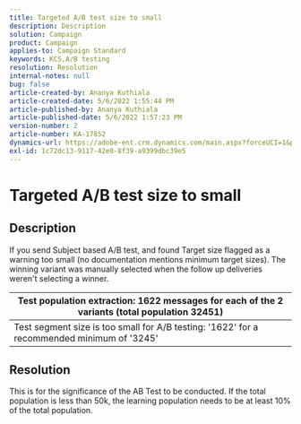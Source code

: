 ```yaml
---
title: Targeted A/B test size to small
description: Description
solution: Campaign
product: Campaign
applies-to: Campaign Standard
keywords: KCS,A/B testing
resolution: Resolution
internal-notes: null
bug: false
article-created-by: Ananya Kuthiala
article-created-date: 5/6/2022 1:55:44 PM
article-published-by: Ananya Kuthiala
article-published-date: 5/6/2022 1:57:23 PM
version-number: 2
article-number: KA-17852
dynamics-url: https://adobe-ent.crm.dynamics.com/main.aspx?forceUCI=1&pagetype=entityrecord&etn=knowledgearticle&id=6720ed34-44cd-ec11-a7b5-0022480b639b
exl-id: 1c72dc13-9117-42e0-8f39-a9399dbc39e5
---
```

# Targeted A/B test size to small

## Description


If you send Subject based A/B test, and found Target size flagged as a warning too small (no documentation mentions minimum target sizes). The winning variant was manually selected when the follow up deliveries weren't selecting a winner.




|     Test population extraction: 1622 messages for each of the 2 variants (total population 32451)     |
| --- |
|     Test segment size is too small for A/B testing: '1622' for a recommended minimum of '3245'     |



## Resolution


This is for the significance of the AB Test to be conducted. If the total population is less than 50k, the learning population needs to be at least 10% of the total population.

